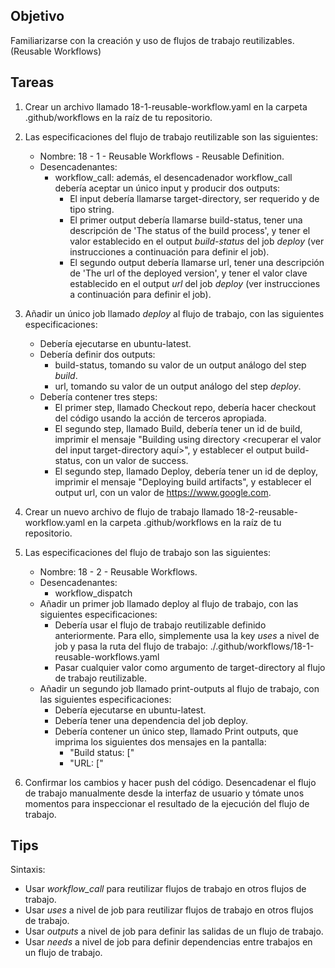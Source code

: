 ## Objetivo
Familiarizarse con la creación y uso de flujos de trabajo reutilizables. (Reusable Workflows)

## Tareas

1. Crear un archivo llamado 18-1-reusable-workflow.yaml en la carpeta .github/workflows en la raíz de tu repositorio.
2. Las especificaciones del flujo de trabajo reutilizable son las siguientes:
   - Nombre: 18 - 1 - Reusable Workflows - Reusable Definition.
   - Desencadenantes:
     - workflow_call: además, el desencadenador workflow_call debería aceptar un único input y producir dos outputs:
       - El input debería llamarse target-directory, ser requerido y de tipo string.
       - El primer output debería llamarse build-status, tener una descripción de 'The status of the build process', y tener el valor establecido en el output *build-status* del job *deploy* (ver instrucciones a continuación para definir el job).
       - El segundo output debería llamarse url, tener una descripción de 'The url of the deployed version', y tener el valor clave establecido en el output *url* del job *deploy* (ver instrucciones a continuación para definir el job).
3. Añadir un único job llamado *deploy* al flujo de trabajo, con las siguientes especificaciones:
   - Debería ejecutarse en ubuntu-latest.
   - Debería definir dos outputs:
     - build-status, tomando su valor de un output análogo del step *build*.
     - url, tomando su valor de un output análogo del step *deploy*.
   - Debería contener tres steps:
     - El primer step, llamado Checkout repo, debería hacer checkout del código usando la acción de terceros apropiada.
     - El segundo step, llamado Build, debería tener un id de build, imprimir el mensaje "Building using directory <recuperar el valor del input target-directory aquí>", y establecer el output build-status, con un valor de success.
     - El segundo step, llamado Deploy, debería tener un id de deploy, imprimir el mensaje "Deploying build artifacts", y establecer el output url, con un valor de https://www.google.com.
4. Crear un nuevo archivo de flujo de trabajo llamado 18-2-reusable-workflow.yaml en la carpeta .github/workflows en la raíz de tu repositorio.
5. Las especificaciones del flujo de trabajo son las siguientes:
   - Nombre: 18 - 2 - Reusable Workflows.
   - Desencadenantes:
     - workflow_dispatch
   - Añadir un primer job llamado deploy al flujo de trabajo, con las siguientes especificaciones:
     - Debería usar el flujo de trabajo reutilizable definido anteriormente. Para ello, simplemente usa la key *uses* a nivel de job y pasa la ruta del flujo de trabajo: ./.github/workflows/18-1-reusable-workflows.yaml
     - Pasar cualquier valor como argumento de target-directory al flujo de trabajo reutilizable.
   - Añadir un segundo job llamado print-outputs al flujo de trabajo, con las siguientes especificaciones:
     - Debería ejecutarse en ubuntu-latest.
     - Debería tener una dependencia del job deploy.
     - Debería contener un único step, llamado Print outputs, que imprima los siguientes dos mensajes en la pantalla:
       - "Build status: [<recuperar el output build-status del job deploy>"
       - "URL: [<recuperar el output url del job deploy>"

6. Confirmar los cambios y hacer push del código. Desencadenar el flujo de trabajo manualmente desde la interfaz de usuario y tómate unos momentos para inspeccionar el resultado de la ejecución del flujo de trabajo.

## Tips

Sintaxis:
  - Usar *workflow_call* para reutilizar flujos de trabajo en otros flujos de trabajo.
  - Usar *uses* a nivel de job para reutilizar flujos de trabajo en otros flujos de trabajo.
  - Usar *outputs* a nivel de job para definir las salidas de un flujo de trabajo.
  - Usar *needs* a nivel de job para definir dependencias entre trabajos en un flujo de trabajo.


